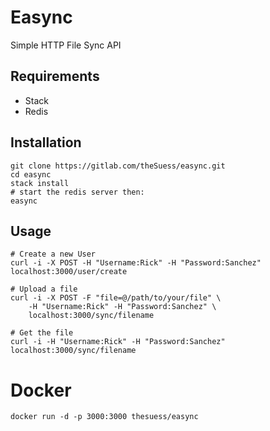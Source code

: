 # Easync

Simple HTTP File Sync API

## Requirements

* Stack
* Redis

## Installation

```{.bash}
git clone https://gitlab.com/theSuess/easync.git
cd easync
stack install
# start the redis server then:
easync
```

## Usage

```{.bash}
# Create a new User
curl -i -X POST -H "Username:Rick" -H "Password:Sanchez" localhost:3000/user/create

# Upload a file
curl -i -X POST -F "file=@/path/to/your/file" \
    -H "Username:Rick" -H "Password:Sanchez" \
    localhost:3000/sync/filename

# Get the file
curl -i -H "Username:Rick" -H "Password:Sanchez" localhost:3000/sync/filename
```

# Docker

```{.bash}
docker run -d -p 3000:3000 thesuess/easync
```
